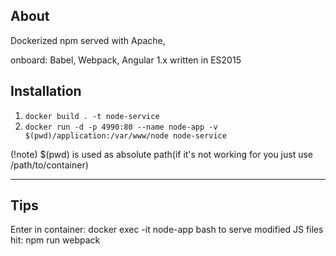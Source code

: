 ## About
Dockerized npm served with Apache,

onboard: Babel, Webpack, Angular 1.x written in ES2015 

## Installation
1. `docker build . -t node-service`
2. `docker run -d -p 4990:80 --name node-app -v $(pwd)/application:/var/www/node node-service`

(!note) $(pwd) is used as absolute path(if it's not working for you just use /path/to/container)

---
## Tips
Enter in container: docker exec -it node-app bash
to serve modified JS files hit: npm run webpack 
